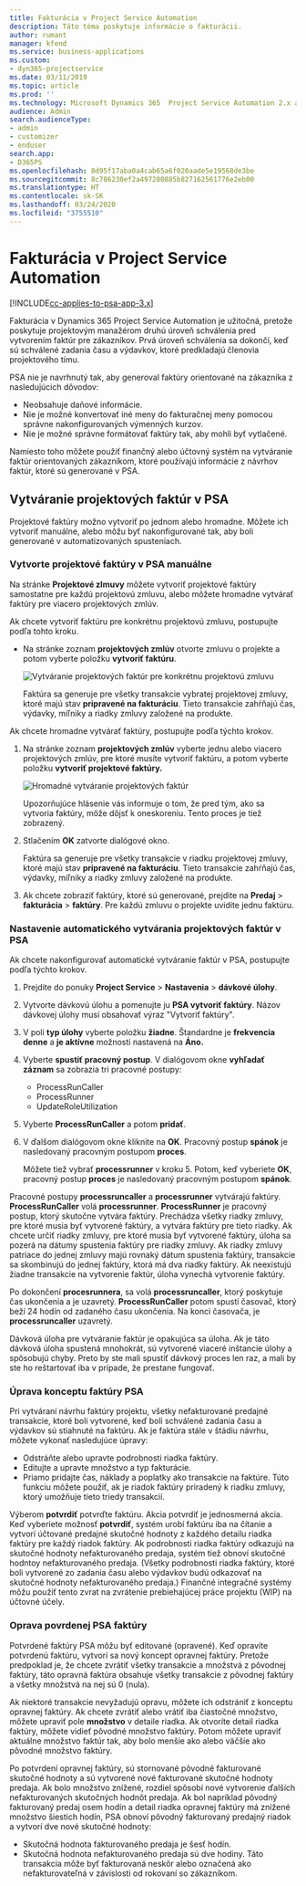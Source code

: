 ```yaml
---
title: Fakturácia v Project Service Automation
description: Táto téma poskytuje informácie o fakturácii.
author: rumant
manager: kfend
ms.service: business-applications
ms.custom:
- dyn365-projectservice
ms.date: 03/11/2019
ms.topic: article
ms.prod: ''
ms.technology: Microsoft Dynamics 365  Project Service Automation 2.x and 3.x
audience: Admin
search.audienceType:
- admin
- customizer
- enduser
search.app:
- D365PS
ms.openlocfilehash: 8d95f17aba0a4cab65a6f020aade5e19568de3be
ms.sourcegitcommit: 8c786230ef2a497280885b827162561776e2eb00
ms.translationtype: HT
ms.contentlocale: sk-SK
ms.lasthandoff: 03/24/2020
ms.locfileid: "3755510"
---
```

# <a name="invoicing-in-project-service-automation"></a>Fakturácia v Project Service Automation

[!INCLUDE[cc-applies-to-psa-app-3.x](../includes/cc-applies-to-psa-app-3x.md)]

Fakturácia v Dynamics 365 Project Service Automation je užitočná, pretože poskytuje projektovým manažérom druhú úroveň schválenia pred vytvorením faktúr pre zákazníkov. Prvá úroveň schválenia sa dokončí, keď sú schválené zadania času a výdavkov, ktoré predkladajú členovia projektového tímu.

PSA nie je navrhnutý tak, aby generoval faktúry orientované na zákazníka z nasledujúcich dôvodov:

- Neobsahuje daňové informácie.
- Nie je možné konvertovať iné meny do fakturačnej meny pomocou správne nakonfigurovaných výmenných kurzov.
- Nie je možné správne formátovať faktúry tak, aby mohli byť vytlačené.

Namiesto toho môžete použiť finančný alebo účtovný systém na vytváranie faktúr orientovaných zákazníkom, ktoré používajú informácie z návrhov faktúr, ktoré sú generované v PSA.

## <a name="creating-project-invoices-in-psa"></a>Vytváranie projektových faktúr v PSA

Projektové faktúry možno vytvoriť po jednom alebo hromadne. Môžete ich vytvoriť manuálne, alebo môžu byť nakonfigurované tak, aby boli generované v automatizovaných spusteniach.

### <a name="manually-create-project-invoices-in-psa"></a>Vytvorte projektové faktúry v PSA manuálne

Na stránke **Projektové zlmuvy** môžete vytvoriť projektové faktúry samostatne pre každú projektovú zmluvu, alebo môžete hromadne vytvárať faktúry pre viacero projektových zmlúv.

Ak chcete vytvoriť faktúru pre konkrétnu projektovú zmluvu, postupujte podľa tohto kroku.

- Na stránke zoznam **projektových zmlúv** otvorte zmluvu o projekte a potom vyberte položku **vytvoriť faktúru**.

    ![Vytváranie projektových faktúr pre konkrétnu projektovú zmluvu](media/CreateProjectInvoicesOneByOne.png)

    Faktúra sa generuje pre všetky transakcie vybratej projektovej zmluvy, ktoré majú stav **pripravené na fakturáciu**. Tieto transakcie zahŕňajú čas, výdavky, míľniky a riadky zmluvy založené na produkte.

Ak chcete hromadne vytvárať faktúry, postupujte podľa týchto krokov.

1. Na stránke zoznam **projektových zmlúv** vyberte jednu alebo viacero projektových zmlúv, pre ktoré musíte vytvoriť faktúru, a potom vyberte položku **vytvoriť projektové faktúry.**

    ![Hromadné vytváranie projektových faktúr](media/CreateProjectInvoicesBulk.png)

    Upozorňujúce hlásenie vás informuje o tom, že pred tým, ako sa vytvoria faktúry, môže dôjsť k oneskoreniu. Tento proces je tiež zobrazený.

2. Stlačením **OK** zatvorte dialógové okno.

    Faktúra sa generuje pre všetky transakcie v riadku projektovej zmluvy, ktoré majú stav **pripravené na fakturáciu**. Tieto transakcie zahŕňajú čas, výdavky, míľniky a riadky zmluvy založené na produkte.

3. Ak chcete zobraziť faktúry, ktoré sú generované, prejdite na **Predaj** \> **fakturácia** \> **faktúry**. Pre každú zmluvu o projekte uvidíte jednu faktúru.

### <a name="set-up-automated-creation-of-project-invoices-in-psa"></a>Nastavenie automatického vytvárania projektových faktúr v PSA

Ak chcete nakonfigurovať automatické vytváranie faktúr v PSA, postupujte podľa týchto krokov.

1. Prejdite do ponuky **Project Service** \> **Nastavenia** \> **dávkové úlohy**.
2. Vytvorte dávkovú úlohu a pomenujte ju **PSA vytvoriť faktúry**. Názov dávkovej úlohy musí obsahovať výraz "Vytvoriť faktúry".
3. V poli **typ úlohy** vyberte položku **žiadne**. Štandardne je **frekvencia denne** a **je aktívne** možnosti nastavená na **Áno.**
4. Vyberte **spustiť pracovný postup**. V dialógovom okne **vyhľadať záznam** sa zobrazia tri pracovné postupy:

    - ProcessRunCaller
    - ProcessRunner
    - UpdateRoleUtilization

5. Vyberte **ProcessRunCaller** a potom **pridať**.
6. V ďalšom dialógovom okne kliknite na **OK**. Pracovný postup **spánok** je nasledovaný pracovným postupom **proces**.

    Môžete tiež vybrať **processrunner** v kroku 5. Potom, keď vyberiete **OK**, pracovný postup **proces** je nasledovaný pracovným postupom **spánok**.

Pracovné postupy **processruncaller** a **processrunner** vytvárajú faktúry. **ProcessRunCaller** volá **processrunner**. **ProcessRunner** je pracovný postup, ktorý skutočne vytvára faktúry. Prechádza všetky riadky zmluvy, pre ktoré musia byť vytvorené faktúry, a vytvára faktúry pre tieto riadky. Ak chcete určiť riadky zmluvy, pre ktoré musia byť vytvorené faktúry, úloha sa pozerá na dátumy spustenia faktúry pre riadky zmluvy. Ak riadky zmluvy patriace do jednej zmluvy majú rovnaký dátum spustenia faktúry, transakcie sa skombinujú do jednej faktúry, ktorá má dva riadky faktúry. Ak neexistujú žiadne transakcie na vytvorenie faktúr, úloha vynechá vytvorenie faktúry.

Po dokončení **procesrunnera**, sa volá **processruncaller**, ktorý poskytuje čas ukončenia a je uzavretý. **ProcessRunCaller** potom spustí časovač, ktorý beží 24 hodín od zadaného času ukončenia. Na konci časovača, je **processruncaller** uzavretý.

Dávková úloha pre vytváranie faktúr je opakujúca sa úloha. Ak je táto dávková úloha spustená mnohokrát, sú vytvorené viaceré inštancie úlohy a spôsobujú chyby. Preto by ste mali spustiť dávkový proces len raz, a mali by ste ho reštartovať iba v prípade, že prestane fungovať.
 
### <a name="edit-a-draft-psa-invoice"></a>Úprava konceptu faktúry PSA

Pri vytváraní návrhu faktúry projektu, všetky nefakturované predajné transakcie, ktoré boli vytvorené, keď boli schválené zadania času a výdavkov sú stiahnuté na faktúru. Ak je faktúra stále v štádiu návrhu, môžete vykonať nasledujúce úpravy:

- Odstráňte alebo upravte podrobnosti riadka faktúry.
- Editujte a upravte množstvo a typ fakturácie.
- Priamo pridajte čas, náklady a poplatky ako transakcie na faktúre. Túto funkciu môžete použiť, ak je riadok faktúry priradený k riadku zmluvy, ktorý umožňuje tieto triedy transakcií.

Výberom **potvrdiť** potvrďte faktúru. Akcia potvrdiť je jednosmerná akcia. Keď vyberiete možnosť **potvrdiť**, systém urobí faktúru iba na čítanie a vytvorí účtované predajné skutočné hodnoty z každého detailu riadka faktúry pre každý riadok faktúry. Ak podrobnosti riadka faktúry odkazujú na skutočné hodnoty nefakturovaného predaja, systém tiež obnoví skutočné hodntoy nefakturovaného predaja. (Všetky podrobnosti riadka faktúry, ktoré boli vytvorené zo zadania času alebo výdavkov budú odkazovať na skutočné hodnoty nefakturovaného predaja.) Finančné integračné systémy môžu použiť tento zvrat na zvrátenie prebiehajúcej práce projektu (WIP) na účtovné účely.

### <a name="correct-a-confirmed-psa-invoice"></a>Oprava povrdenej PSA faktúry

Potvrdené faktúry PSA môžu byť editované (opravené). Keď opravíte potvrdenú faktúru, vytvorí sa nový koncept opravnej faktúry. Pretože predpoklad je, že chcete zvrátiť všetky transakcie a množstvá z pôvodnej faktúry, táto opravná faktúra obsahuje všetky transakcie z pôvodnej faktúry a všetky množstvá na nej sú 0 (nula).

Ak niektoré transakcie nevyžadujú opravu, môžete ich odstrániť z konceptu opravnej faktúry. Ak chcete zvrátiť alebo vrátiť iba čiastočné množstvo, môžete upraviť pole **množstvo** v detaile riadka. Ak otvoríte detail riadka faktúry, môžete vidieť pôvodné množstvo faktúry. Potom môžete upraviť aktuálne množstvo faktúr tak, aby bolo menšie ako alebo väčšie ako pôvodné množstvo faktúry.

Po potvrdení opravnej faktúry, sú stornované pôvodné fakturované skutočné hodnoty a sú vytvorené nové fakturované skutočné hodnoty predaja. Ak bolo množstvo znížené, rozdiel spôsobí nové vytvorenie ďalších nefakturovaných skutočných hodnôt predaja. Ak bol napríklad pôvodný fakturovaný predaj osem hodín a detail riadka opravnej faktúry má znížené množstvo šiestich hodín, PSA obnoví pôvodný fakturovaný predajný riadok a vytvorí dve nové skutočné hodnoty:

- Skutočná hodnota fakturovaného predaja je šesť hodín.
- Skutočná hodnota nefakturovaného predaja sú dve hodiny. Táto transakcia môže byť fakturovaná neskôr alebo označená ako nefakturovateľná v závislosti od rokovaní so zákazníkom.
